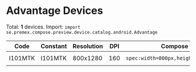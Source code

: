 # Advantage Devices

Total: **1** devices. Import: `import se.premex.compose.preview.device.catalog.android.Advantage`

| Code | Constant | Resolution | DPI | Compose Spec | Preview Usage |
|------|----------|------------|-----|-------------|---------------|
| I101MTK | I101MTK | 800x1280 | 160 | `spec:width=800px,height=1280px,dpi=160` | `@Preview(device = Advantage.I101MTK)` |

<!-- Generated automatically. Do not edit manually. -->
